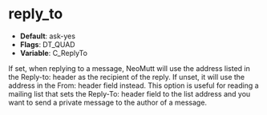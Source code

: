 # reply_to

- **Default**: ask-yes
- **Flags**: DT_QUAD
- **Variable**: C_ReplyTo

If set, when replying to a message, NeoMutt will use the address listed
in the Reply-to: header as the recipient of the reply.  If unset,
it will use the address in the From: header field instead.  This
option is useful for reading a mailing list that sets the Reply-To:
header field to the list address and you want to send a private
message to the author of a message.
